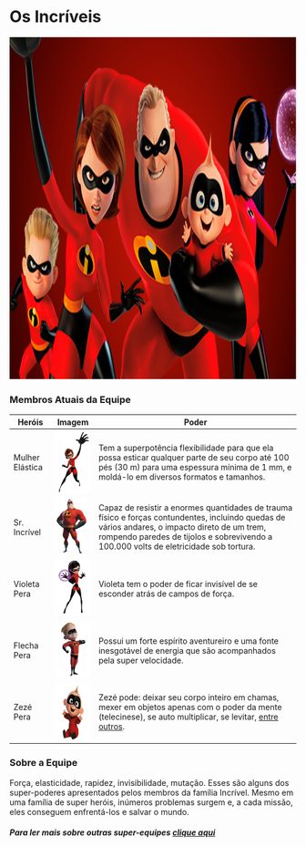 # Os Incríveis

<img src = "imagens/os incriveis.png" height = "600" width = "1100">

### Membros Atuais da Equipe

| Heróis | Imagem | Poder |
| ----------- | ----------- | ----------- |
| Mulher Elástica | <img src = "imagens/mulherelastica.png" height = "110"> | Tem a superpotência flexibilidade para que ela possa esticar qualquer parte de seu corpo até 100 pés (30 m) para uma espessura mínima de 1 mm, e moldá-lo em diversos formatos e tamanhos. |
| Sr. Incrível | <img src = "imagens/sr-incrivel.png" height = "100"> | Capaz de resistir a enormes quantidades de trauma físico e forças contundentes, incluindo quedas de vários andares, o impacto direto de um trem, rompendo paredes de tijolos e sobrevivendo a 100.000 volts de eletricidade sob tortura. |
| Violeta Pera | <img src = "imagens/violeta.png" height = "100"> | Violeta tem o poder de ficar invisível de se esconder atrás de campos de força. |
| Flecha Pera | <img src = "imagens/flecha.png" height = "100"> | Possui um forte espírito aventureiro e uma fonte inesgotável de energia que são acompanhados pela super velocidade. |
| Zezé Pera | <img src = "imagens/zeze.png" height = "100"> | Zezé pode: deixar seu corpo inteiro em chamas, mexer em objetos apenas com o poder da mente (telecinese), se auto multiplicar, se levitar, [entre outros](https://recreio.uol.com.br/noticias/entretenimento/afinal-quais-sao-todos-os-poderes-do-zeze-de-os-incriveis.phtml). |

### Sobre a Equipe

Força, elasticidade, rapidez, invisibilidade, mutação. Esses são alguns dos super-poderes apresentados pelos membros da família Incrível. Mesmo em uma família de super heróis, inúmeros problemas surgem e, a cada missão, eles conseguem enfrentá-los e salvar o mundo.

##### Para ler mais sobre outras super-equipes [clique aqui](https://github.com/CassiaAlthman/super-equipes)